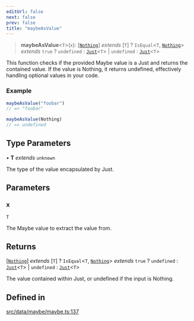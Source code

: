 ```yaml
---
editUrl: false
next: false
prev: false
title: "maybeAsValue"
---
```


> **maybeAsValue**\<`T`\>(`x`): [[`Nothing`](/api/type-aliases/nothing/)] *extends* [`T`] ? `IsEqual`\<`T`, [`Nothing`](/api/type-aliases/nothing/)\> *extends* `true` ? `undefined` : [`Just`](/api/type-aliases/just/)\<`T`\> \| `undefined` : [`Just`](/api/type-aliases/just/)\<`T`\>

This function checks if the provided Maybe value is a Just and returns the contained value.
If the value is Nothing, it returns undefined, effectively handling optional values in your code.

### Example
```ts
maybeAsValue("foobar")
// => "foobar"

maybeAsValue(Nothing)
// => undefined
```

## Type Parameters

• **T** *extends* `unknown`

The type of the value encapsulated by Just.

## Parameters

### x

`T`

The Maybe value to extract the value from.

## Returns

[[`Nothing`](/api/type-aliases/nothing/)] *extends* [`T`] ? `IsEqual`\<`T`, [`Nothing`](/api/type-aliases/nothing/)\> *extends* `true` ? `undefined` : [`Just`](/api/type-aliases/just/)\<`T`\> \| `undefined` : [`Just`](/api/type-aliases/just/)\<`T`\>

The value contained within Just, or undefined if the input is Nothing.

## Defined in

[src/data/maybe/maybe.ts:137](https://github.com/skyleague/axioms/blob/75fb1c5c977f1940e84e5cdcef2be336d1fd81da/src/data/maybe/maybe.ts#L137)
